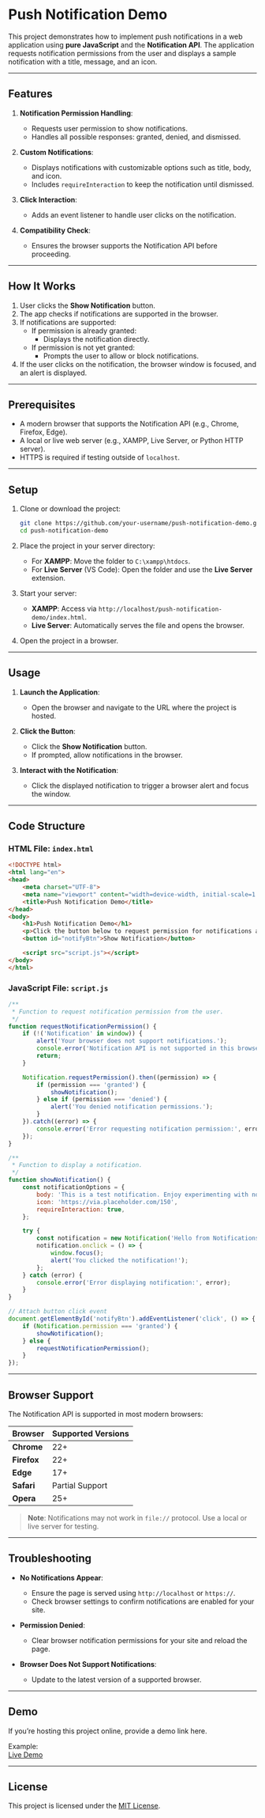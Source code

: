 
# Push Notification Demo

This project demonstrates how to implement push notifications in a web application using **pure JavaScript** and the **Notification API**. The application requests notification permissions from the user and displays a sample notification with a title, message, and an icon.

---

## Features

1. **Notification Permission Handling**:
   - Requests user permission to show notifications.
   - Handles all possible responses: granted, denied, and dismissed.

2. **Custom Notifications**:
   - Displays notifications with customizable options such as title, body, and icon.
   - Includes `requireInteraction` to keep the notification until dismissed.

3. **Click Interaction**:
   - Adds an event listener to handle user clicks on the notification.

4. **Compatibility Check**:
   - Ensures the browser supports the Notification API before proceeding.

---

## How It Works

1. User clicks the **Show Notification** button.
2. The app checks if notifications are supported in the browser.
3. If notifications are supported:
   - If permission is already granted:
     - Displays the notification directly.
   - If permission is not yet granted:
     - Prompts the user to allow or block notifications.
4. If the user clicks on the notification, the browser window is focused, and an alert is displayed.

---

## Prerequisites

- A modern browser that supports the Notification API (e.g., Chrome, Firefox, Edge).
- A local or live web server (e.g., XAMPP, Live Server, or Python HTTP server).
- HTTPS is required if testing outside of `localhost`.

---

## Setup

1. Clone or download the project:
   ```bash
   git clone https://github.com/your-username/push-notification-demo.git
   cd push-notification-demo
   ```

2. Place the project in your server directory:
   - For **XAMPP**: Move the folder to `C:\xampp\htdocs`.
   - For **Live Server** (VS Code): Open the folder and use the **Live Server** extension.

3. Start your server:
   - **XAMPP**: Access via `http://localhost/push-notification-demo/index.html`.
   - **Live Server**: Automatically serves the file and opens the browser.

4. Open the project in a browser.

---

## Usage

1. **Launch the Application**:
   - Open the browser and navigate to the URL where the project is hosted.

2. **Click the Button**:
   - Click the **Show Notification** button.
   - If prompted, allow notifications in the browser.

3. **Interact with the Notification**:
   - Click the displayed notification to trigger a browser alert and focus the window.

---

## Code Structure

### **HTML File**: `index.html`

```html
<!DOCTYPE html>
<html lang="en">
<head>
    <meta charset="UTF-8">
    <meta name="viewport" content="width=device-width, initial-scale=1.0">
    <title>Push Notification Demo</title>
</head>
<body>
    <h1>Push Notification Demo</h1>
    <p>Click the button below to request permission for notifications and display a sample notification.</p>
    <button id="notifyBtn">Show Notification</button>

    <script src="script.js"></script>
</body>
</html>
```

### **JavaScript File**: `script.js`

```javascript
/**
 * Function to request notification permission from the user.
 */
function requestNotificationPermission() {
    if (!('Notification' in window)) {
        alert('Your browser does not support notifications.');
        console.error('Notification API is not supported in this browser.');
        return;
    }

    Notification.requestPermission().then((permission) => {
        if (permission === 'granted') {
            showNotification();
        } else if (permission === 'denied') {
            alert('You denied notification permissions.');
        }
    }).catch((error) => {
        console.error('Error requesting notification permission:', error);
    });
}

/**
 * Function to display a notification.
 */
function showNotification() {
    const notificationOptions = {
        body: 'This is a test notification. Enjoy experimenting with notifications!',
        icon: 'https://via.placeholder.com/150',
        requireInteraction: true,
    };

    try {
        const notification = new Notification('Hello from Notifications!', notificationOptions);
        notification.onclick = () => {
            window.focus();
            alert('You clicked the notification!');
        };
    } catch (error) {
        console.error('Error displaying notification:', error);
    }
}

// Attach button click event
document.getElementById('notifyBtn').addEventListener('click', () => {
    if (Notification.permission === 'granted') {
        showNotification();
    } else {
        requestNotificationPermission();
    }
});
```

---

## Browser Support

The Notification API is supported in most modern browsers:

| Browser       | Supported Versions |
|---------------|--------------------|
| **Chrome**    | 22+               |
| **Firefox**   | 22+               |
| **Edge**      | 17+               |
| **Safari**    | Partial Support   |
| **Opera**     | 25+               |

> **Note**: Notifications may not work in `file://` protocol. Use a local or live server for testing.

---

## Troubleshooting

- **No Notifications Appear**:
  - Ensure the page is served using `http://localhost` or `https://`.
  - Check browser settings to confirm notifications are enabled for your site.

- **Permission Denied**:
  - Clear browser notification permissions for your site and reload the page.

- **Browser Does Not Support Notifications**:
  - Update to the latest version of a supported browser.

---

## Demo

If you’re hosting this project online, provide a demo link here.

Example:  
[Live Demo](https://example.com/push-notification-demo)

---

## License

This project is licensed under the [MIT License](LICENSE).
